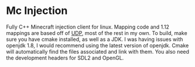 # Mc Injection

Fully C++ Minecraft injection client for linux. Mapping code and 1.12 mappings are based off of
[UDP](https://github.com/UnknownDetectionParty/Phantom-CPP), most of the rest in my own. To build, make sure
you have cmake installed, as well as a JDK. I was having issues with openjdk 1.8, I would recommend using the
latest version of openjdk. Cmake will automatically find the files associated and link with them. You also
need the development headers for SDL2 and OpenGL.
